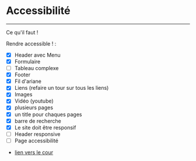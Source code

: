 # Accessibilité

---

Ce qu'il faut !

Rendre accessible ! :

- [x] Header avec Menu
- [x] Formulaire
- [ ] Tableau complexe
- [x] Footer
- [x] Fil d'ariane
- [x] Liens (refaire un tour sur tous les liens)
- [x] Images
- [x] Vidéo (youtube)
- [x] plusieurs pages
- [x] un title pour chaques pages
- [x] barre de recherche
- [x] Le site doit être responsif
- [ ] Header responsive
- [ ] Page accessibilité

-   [lien vers le cour](https://intra.iha.unistra.fr/doku.php?id=intranet_qlio:wahl-cours-qlio)

